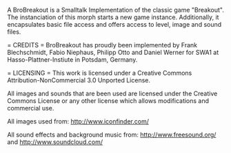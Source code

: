 A BroBreakout is a Smalltalk Implementation of the classic game "Breakout". The instanciation of this morph starts a new game instance.
Additionally, it encapsulates basic file access and offers access to level, image and sound files.


= CREDITS =
BroBreakout has proudly been implemented by Frank Blechschmidt, Fabio Niephaus, Philipp Otto and Daniel Werner for SWA1 at Hasso-Plattner-Instiute in Potsdam, Germany.


= LICENSING =
This work is licensed under a Creative Commons Attribution-NonCommercial 3.0 Unported License.

All images and sounds that are been used are licensed under the Creative Commons License or any other license which allows modifications and commercial use.

All images used from:
http://www.iconfinder.com/

All sound effects and background music from:
http://www.freesound.org/ and http://www.soundcloud.com/